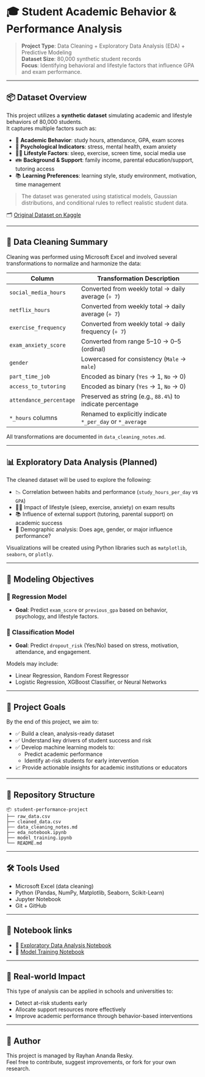 # 🎓 Student Academic Behavior & Performance Analysis

> **Project Type**: Data Cleaning + Exploratory Data Analysis (EDA) + Predictive Modeling  
> **Dataset Size**: 80,000 synthetic student records  
> **Focus**: Identifying behavioral and lifestyle factors that influence GPA and exam performance.

---

## 📦 Dataset Overview

This project utilizes a **synthetic dataset** simulating academic and lifestyle behaviors of 80,000 students.  
It captures multiple factors such as:

- 🎯 **Academic Behavior**: study hours, attendance, GPA, exam scores  
- 🧠 **Psychological Indicators**: stress, mental health, exam anxiety  
- 🏃‍♂️ **Lifestyle Factors**: sleep, exercise, screen time, social media use  
- 👪 **Background & Support**: family income, parental education/support, tutoring access  
- 📚 **Learning Preferences**: learning style, study environment, motivation, time management

> The dataset was generated using statistical models, Gaussian distributions, and conditional rules to reflect realistic student data.

🗂️ [Original Dataset on Kaggle](https://www.kaggle.com/datasets/aryan208/student-habits-and-academic-performance-dataset)

---

## 🧼 Data Cleaning Summary

Cleaning was performed using Microsoft Excel and involved several transformations to normalize and harmonize the data:

| Column                        | Transformation Description                                 |
|------------------------------|------------------------------------------------------------|
| `social_media_hours`         | Converted from weekly total → daily average (`÷ 7`)       |
| `netflix_hours`              | Converted from weekly total → daily average (`÷ 7`)       |
| `exercise_frequency`         | Converted from weekly total → daily frequency (`÷ 7`)     |
| `exam_anxiety_score`         | Converted from range 5–10 → 0–5 (ordinal)                  |
| `gender`                     | Lowercased for consistency (`Male` → `male`)              |
| `part_time_job`              | Encoded as binary (`Yes` → 1, `No` → 0)                   |
| `access_to_tutoring`         | Encoded as binary (`Yes` → 1, `No` → 0)                   |
| `attendance_percentage`      | Preserved as string (e.g., `88.4%`) to indicate percentage |
| `*_hours` columns            | Renamed to explicitly indicate `*_per_day` or `*_average` |

All transformations are documented in `data_cleaning_notes.md`.

---

## 📊 Exploratory Data Analysis (Planned)

The cleaned dataset will be used to explore the following:

- 📉 Correlation between habits and performance (`study_hours_per_day` vs `GPA`)
- 🧘‍♀️ Impact of lifestyle (sleep, exercise, anxiety) on exam results
- 📚 Influence of external support (tutoring, parental support) on academic success
- 🧩 Demographic analysis: Does age, gender, or major influence performance?

Visualizations will be created using Python libraries such as `matplotlib`, `seaborn`, or `plotly`.

---

## 🤖 Modeling Objectives

### 🔁 Regression Model
- **Goal**: Predict `exam_score` or `previous_gpa` based on behavior, psychology, and lifestyle factors.

### 🚦 Classification Model
- **Goal**: Predict `dropout_risk` (Yes/No) based on stress, motivation, attendance, and engagement.

Models may include:
- Linear Regression, Random Forest Regressor
- Logistic Regression, XGBoost Classifier, or Neural Networks

---

## 🎯 Project Goals

By the end of this project, we aim to:

- ✅ Build a clean, analysis-ready dataset
- ✅ Understand key drivers of student success and risk
- ✅ Develop machine learning models to:
  - Predict academic performance
  - Identify at-risk students for early intervention
- 📈 Provide actionable insights for academic institutions or educators

---

## 📁 Repository Structure

```
📦 student-performance-project
├── raw_data.csv
├── cleaned_data.csv
├── data_cleaning_notes.md
├── eda_notebook.ipynb
├── model_training.ipynb
└── README.md
```

---

## 🛠️ Tools Used

- Microsoft Excel (data cleaning)
- Python (Pandas, NumPy, Matplotlib, Seaborn, Scikit-Learn)
- Jupyter Notebook
- Git + GitHub

---
## 📓 Notebook links


- 📓 [Exploratory Data Analysis Notebook](https://colab.research.google.com/drive/12_r25CkAcZLfnu8N0DvDLoy8YQ7XPwXp?usp=sharing)
- 🤖 [Model Training Notebook](link-to-notebook)

---

## 💼 Real-world Impact

This type of analysis can be applied in schools and universities to:

- Detect at-risk students early
- Allocate support resources more effectively
- Improve academic performance through behavior-based interventions

---

## 🙋 Author

This project is managed by Rayhan Ananda Resky.  
Feel free to contribute, suggest improvements, or fork for your own research.

